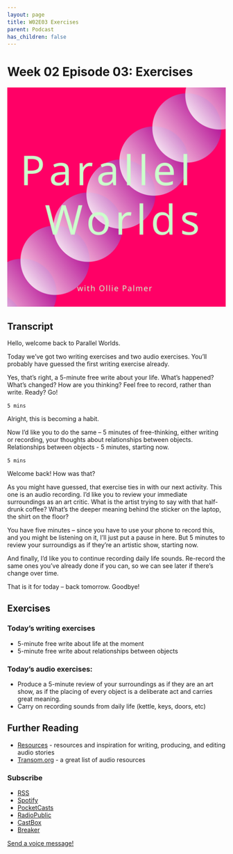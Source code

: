 ```yaml
---
layout: page
title: W02E03 Exercises
parent: Podcast
has_children: false
---
```



# Week 02 Episode 03: Exercises

[![](/assets/parallel-worlds-cover.svg)](https://anchor.fm/olliepalmer)
<!--<iframe src="https://anchor.fm/olliepalmer/embed/episodes/Week-2-Episode-1-Exercises-ec53uf/a-a1qbsga" height="102px" width="100%" frameborder="0" scrolling="no"></iframe>-->

## Transcript

Hello, welcome back to Parallel Worlds.

Today we’ve got two writing exercises and two audio exercises. You’ll probably have guessed the first writing exercise already.

Yes, that’s right, a 5-minute free write about your life. What’s happened? What’s changed? How are you thinking? Feel free to record, rather than write. Ready? Go!


```
5 mins
```

Alright, this is becoming a habit.

Now I’d like you to do the same – 5 minutes of free-thinking, either writing or recording, your thoughts about relationships between objects. Relationships between objects - 5 minutes, starting now.

```
5 mins
```

Welcome back! How was that?

As you might have guessed, that exercise ties in with our next activity. This one is an audio recording. I’d like you to review your immediate surroundings as an art critic. What is the artist trying to say with that half-drunk coffee? What’s the deeper meaning behind the sticker on the laptop, the shirt on the floor?

You have five minutes – since you have to use your phone to record this, and you might be listening on it, I’ll just put a pause in here. But 5 minutes to review your surroundigs as if they’re an artistic show, starting now.


And finally, I’d like you to continue recording daily life sounds. Re-record the same ones you’ve already done if you can, so we can see later if there’s change over time.

That is it for today – back tomorrow. Goodbye!


## Exercises

### Today’s writing exercises

- 5-minute free write about life at the moment
- 5-minute free write about relationships between objects

### Today’s audio exercises:
- Produce a 5-minute review of your surroundings as if they are an art show, as if the placing of every object is a deliberate act and carries great meaning.
- Carry on recording sounds from daily life (kettle, keys, doors, etc)




## Further Reading

- [Resources](/resources) - resources and inspiration for writing, producing, and editing audio stories
- [Transom.org](https://transom.org) - a great list of audio resources

### Subscribe

- [RSS](https://anchor.fm/s/1884b008/podcast/rss)
- [Spotify](https://open.spotify.com/show/3L3RhKaoqQZoU9fIcLuZjz)
- [PocketCasts](https://pca.st/ha20534r)
- [RadioPublic](https://radiopublic.com/parallel-worlds-WzVy1K)
- [CastBox](https://castbox.fm/channel/id2710471?utm_source=podcaster&utm_medium=dlink&utm_campaign=c_2710471&utm_content=Parallel%20Worlds-CastBox_FM)
- [Breaker](https://www.breaker.audio/parallel-worlds)

[Send a voice message!](https://anchor.fm/olliepalmer/message)
